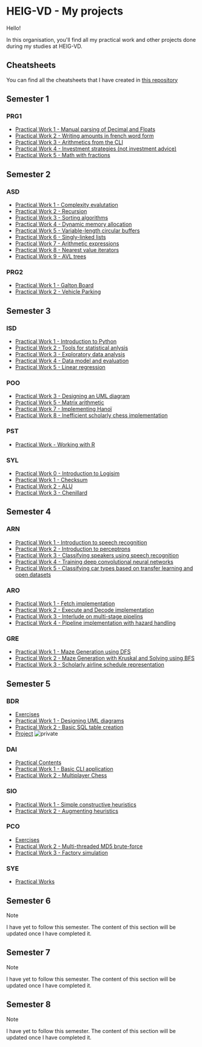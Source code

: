 # HEIG-VD - My projects

Hello!

In this organisation, you'll find all my practical work
and other projects done during my studies at HEIG-VD.

## Cheatsheets

You can find all the cheatsheets that I have created in [this repository](https://github.com/heig-lherman/cheatsheets)

## Semester 1

### PRG1

- [Practical Work 1 - Manual parsing of Decimal and Floats](https://github.com/heig-lherman/prg1/tree/main/pw01)
- [Practical Work 2 - Writing amounts in french word form](https://github.com/heig-lherman/prg1/tree/main/pw02)
- [Practical Work 3 - Arithmetics from the CLI](https://github.com/heig-lherman/prg1/tree/main/pw03)
- [Practical Work 4 - Investment strategies (not investment advice)](https://github.com/heig-lherman/prg1/tree/main/pw04)
- [Practical Work 5 - Math with fractions](https://github.com/heig-lherman/prg1/tree/main/pw05)

## Semester 2

### ASD

- [Practical Work 1 - Complexity evalutation](https://github.com/heig-lherman/asd/tree/main/pw01)
- [Practical Work 2 - Recursion](https://github.com/heig-lherman/asd/tree/main/pw02)
- [Practical Work 3 - Sorting algorithms](https://github.com/heig-lherman/asd/tree/main/pw03)
- [Practical Work 4 - Dynamic memory allocation](https://github.com/heig-lherman/asd/tree/main/pw04)
- [Practical Work 5 - Variable-length circular buffers](https://github.com/heig-lherman/asd/tree/main/pw05)
- [Practical Work 6 - Singly-linked lists](https://github.com/heig-lherman/asd/tree/main/pw06)
- [Practical Work 7 - Arithmetic expressions](https://github.com/heig-lherman/asd/tree/main/pw07)
- [Practical Work 8 - Nearest value iterators](https://github.com/heig-lherman/asd/tree/main/pw08)
- [Practical Work 9 - AVL trees](https://github.com/heig-lherman/asd/tree/main/pw09)

### PRG2

- [Practical Work 1 - Galton Board](https://github.com/heig-lherman/prg2/tree/main/pw01)
- [Practical Work 2 - Vehicle Parking](https://github.com/heig-lherman/prg2/tree/main/pw02)

## Semester 3

### ISD

- [Practical Work 1 - Introduction to Python](https://github.com/heig-lherman/isd/tree/main/pw01)
- [Practical Work 2 - Tools for statistical anlysis](https://github.com/heig-lherman/isd/tree/main/pw02)
- [Practical Work 3 - Exploratory data analysis](https://github.com/heig-lherman/isd/tree/main/pw03)
- [Practical Work 4 - Data model and evaluation](https://github.com/heig-lherman/isd/tree/main/pw04)
- [Practical Work 5 - Linear regression](https://github.com/heig-lherman/isd/tree/main/pw05)

### POO

- [Practical Work 3 - Designing an UML diagram](https://github.com/heig-lherman/poo-pw03)
- [Practical Work 5 - Matrix arithmetic](https://github.com/heig-lherman/poo-pw05)
- [Practical Work 7 - Implementing Hanoï](https://github.com/heig-lherman/poo-pw07)
- [Practical Work 8 - Inefficient scholarly chess implementation](https://github.com/heig-lherman/poo-pw08)

### PST

- [Practical Work - Working with R](https://github.com/heig-lherman/pst-pw01)

### SYL

- [Practical Work 0 - Introduction to Logisim](https://github.com/heig-lherman/syl/tree/main/pw00)
- [Practical Work 1 - Checksum](https://github.com/heig-lherman/syl/tree/main/pw01)
- [Practical Work 2 - ALU](https://github.com/heig-lherman/syl/tree/main/pw02)
- [Practical Work 3 - Chenillard](https://github.com/heig-lherman/syl/tree/main/pw03)

## Semester 4

### ARN

- [Practical Work 1 - Introduction to speech recognition](https://github.com/heig-lherman/arn/tree/main/pw01)
- [Practical Work 2 - Introduction to perceptrons](https://github.com/heig-lherman/arn/tree/main/pw02)
- [Practical Work 3 - Classifying speakers using speech recognition](https://github.com/heig-lherman/arn/tree/main/pw03)
- [Practical Work 4 - Training deep convolutional neural networks](https://github.com/heig-lherman/arn/tree/main/pw04)
- [Practical Work 5 - Classifying car types based on transfer learning and open datasets](https://github.com/heig-lherman/arn/tree/main/pw05)

### ARO

- [Practical Work 1 - Fetch implementation](https://github.com/heig-lherman/aro/tree/main/pw01)
- [Practical Work 2 - Execute and Decode implementation](https://github.com/heig-lherman/aro/tree/main/pw02)
- [Practical Work 3 - Interlude on multi-stage pipelins](https://github.com/heig-lherman/aro/tree/main/pw03)
- [Practical Work 4 - Pipeline implementation with hazard handling](https://github.com/heig-lherman/aro/tree/main/pw04)

### GRE

- [Practical Work 1 - Maze Generation using DFS](https://github.com/heig-lherman/gre-pw01)
- [Practical Work 2 - Maze Generation with Kruskal and Solving using BFS](https://github.com/heig-lherman/gre-pw02)
- [Practical Work 3 - Scholarly airline schedule representation](https://github.com/heig-lherman/gre-pw03)

## Semester 5

### BDR

- [Exercises](https://github.com/heig-lherman/bdr/tree/main/exercises)
- [Practical Work 1 - Designing UML diagrams](https://github.com/heig-lherman/bdr/tree/main/pw01)
- [Practical Work 2 - Basic SQL table creation](https://github.com/heig-lherman/bdr/tree/main/pw02)
- [Project](https://github.com/heig-lherman/bdr-project) ![private](https://img.shields.io/badge/available_on-22nd_january-blue)

### DAI

- [Practical Contents](https://github.com/heig-lherman/dai-practical-content)
- [Practical Work 1 - Basic CLI application](https://github.com/heig-lherman/dai-pw01)
- [Practical Work 2 - Multiplayer Chess](https://github.com/heig-lherman/dai-pw02)

### SIO

- [Practical Work 1 - Simple constructive heuristics](https://github.com/heig-lherman/sio-pw01)
- [Practical Work 2 - Augmenting heuristics](https://github.com/heig-lherman/sio-pw02)

### PCO

- [Exercises](https://github.com/heig-lherman/pco/tree/main/exercises)
- [Practical Work 2 - Multi-threaded MD5 brute-force](https://github.com/heig-lherman/pco/tree/main/pw02)
- [Practical Work 3 - Factory simulation](https://github.com/heig-lherman/pco/tree/main/pw03)

### SYE

- [Practical Works](https://github.com/heig-lherman/sye)

## Semester 6

> [!NOTE]
> I have yet to follow this semester.
> The content of this section will be updated once I have completed it.

## Semester 7

> [!NOTE]
> I have yet to follow this semester.
> The content of this section will be updated once I have completed it.

## Semester 8

> [!NOTE]
> I have yet to follow this semester.
> The content of this section will be updated once I have completed it.
